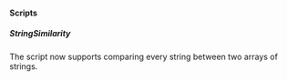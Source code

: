 
#### Scripts

##### StringSimilarity
The script now supports comparing every string between two arrays of strings.
